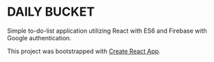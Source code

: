 # DAILY BUCKET

Simple to-do-list application utilizing React with ES6 and Firebase with Google authentication.

This project was bootstrapped with [Create React App](https://github.com/facebookincubator/create-react-app).
